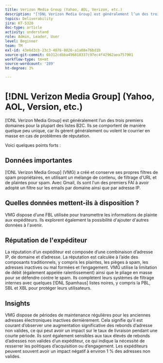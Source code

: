 ```yaml
---
title: Verizon Media Group (Yahoo, AOL, Verizon, etc.)
description: "[!DNL Verizon Media Group] est généralement l’un des trois premiers domaines pour la plupart des listes B2C. Ils se comportent de manière quelque peu unique, car ils contrôlent généralement le courrier en masse en cas de problèmes de réputation."
topics: Deliverability
jira: KT-5320
doc-type: article
activity: understand
role: Admin, Leader, User
level: Beginner
team: TM
exl-id: 43e6d3cb-23c3-4076-8026-a1a08e76bd1b
source-git-commit: 6b312cdbba496818337c97ec4f42962aea757901
workflow-type: tm+mt
source-wordcount: '289'
ht-degree: 3%

---
```


# [!DNL Verizon Media Group] (Yahoo, AOL, Version, etc.)

[!DNL Verizon Media Group] est généralement l’un des trois premiers domaines pour la plupart des listes B2C. Ils se comportent de manière quelque peu unique, car ils gèrent généralement ou volent le courrier en masse en cas de problèmes de réputation.

Voici quelques points forts :

## Données importantes

[!DNL Verizon Media Group] (VMG) a créé et conserve ses propres filtres de spam propriétaires, en utilisant un mélange de contenu, de filtrage d&#39;URL et de plaintes pour spam. Avec Gmail, ils sont l&#39;un des premiers FAI à avoir adopté un filtre sur les emails par domaine ainsi que par adresse IP.

## Quelles données mettent-ils à disposition ?

VMG dispose d’une FBL utilisée pour transmettre les informations de plainte aux expéditeurs. Ils explorent également la possibilité d&#39;ajouter d&#39;autres données à l&#39;avenir.

## Réputation de l&#39;expéditeur

La réputation d’un expéditeur est composée d’une combinaison d’adresse IP, de domaine et d’adresse. La réputation est calculée à l’aide des composants traditionnels, y compris les plaintes, les pièges à spam, les adresses inactives ou mal formées et l’engagement. VMG utilise la limitation de débit (également appelée ralentissement) ainsi que le pliage en masse pour se défendre contre le spam. Ils complètent leurs systèmes de filtrage internes avec quelques [!DNL Spamhaus] listes noires, y compris la PBL, SBL et XBL pour protéger leurs utilisateurs.

## Insights

VMG dispose de périodes de maintenance régulières pour les anciennes adresses électroniques inactives dernièrement. Cela signifie qu’il est courant d’observer une augmentation significative des rebonds d’adresse non valides, ce qui peut avoir un impact sur le taux de livraison pendant une courte période. Ils sont également sensibles aux taux élevés de rebonds d’adresses non valides d’un expéditeur, ce qui indique la nécessité de resserrer les politiques d’acquisition ou d’engagement. Les expéditeurs peuvent souvent avoir un impact négatif à environ 1 % des adresses non valides.

